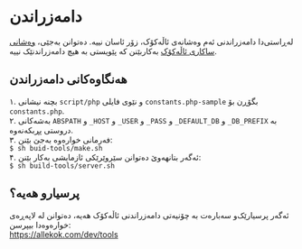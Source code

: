 # دامەزراندن
لەڕاستی‌دا دامەزراندنی ئەم وەشانەی ئاڵەکۆک، زۆر ئاسان نییە. دەتوانن بەجێی، 
[وەشانی ساکاری ئاڵەکۆک](https://github.com/allekok/allekok-plain) 
بەکاربێنن کە پێویستی بە هیچ دامەزراندنێک نییە.

## هەنگاوەکانی دامەزراندن
۱. بچنە نیشانی `script/php` و نێوی فایلی `constants.php-sample` بگۆڕن بۆ
`constants.php`.  
۲. بەشەکانی `ABSPATH` و `_HOST` و `_USER` و `_PASS` و `_DEFAULT_DB` و
`_DB_PREFIX` بە دروستی پڕبکەنەوە.  
۳. فەرمانی خوارەوە بەجێ بێنن:  
`$ sh buid-tools/make.sh`  
۴. ئەگەر بتانهەوێ دەتوانن سێروێرێکی ئازمایشی بەکار بێنن:  
`$ sh build-tools/server.sh`  

## پرسیارو هەیە؟
ئەگەر پرسیارێک‌و سەبارەت بە چۆنیەتی دامەزراندنی ئاڵەکۆک هەیە، دەتوانن لە لاپەڕەی 
خوارەوەدا بیپرسن:  
https://allekok.com/dev/tools
